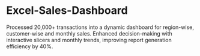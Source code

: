 # Excel-Sales-Dashboard
 Processed 20,000+ transactions into a dynamic dashboard for region-wise, customer-wise and monthly sales.
 Enhanced decision-making with interactive slicers and monthly trends, improving report generation efficiency by 40%.
